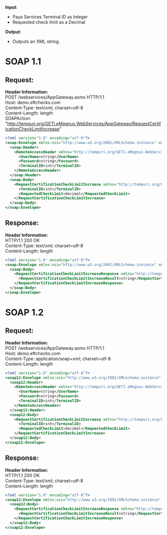 **Input**:
- Paya Services Terminal ID as Integer
- Requested check limit as a Decimal

**Output**:  
- Outputs an XML string.

# SOAP 1.1
## Request:
**Header Information:**  
POST /webservices/AppGateway.asmx HTTP/1.1  
Host: demo.eftchecks.com  
Content-Type: text/xml; charset=utf-8  
Content-Length: length  
SOAPAction: "http://tempuri.org/GETI.eMagnus.WebServices/AppGateway/RequestCertificationCheckLimitIncrease"


```XML
<?xml version="1.0" encoding="utf-8"?>
<soap:Envelope xmlns:xsi="http://www.w3.org/2001/XMLSchema-instance" xmlns:xsd="http://www.w3.org/2001/XMLSchema" xmlns:soap="http://schemas.xmlsoap.org/soap/envelope/">
  <soap:Header>
    <RemoteAccessHeader xmlns="http://tempuri.org/GETI.eMagnus.WebServices/AppGateway">
      <UserName>string</UserName>
      <Password>string</Password>
      <TerminalID>int</TerminalID>
    </RemoteAccessHeader>
  </soap:Header>
  <soap:Body>
    <RequestCertificationCheckLimitIncrease xmlns="http://tempuri.org/GETI.eMagnus.WebServices/AppGateway">
      <TerminalID>int</TerminalID>
      <RequestedCheckLimit>decimal</RequestedCheckLimit>
    </RequestCertificationCheckLimitIncrease>
  </soap:Body>
</soap:Envelope>
```


## Response:
**Header Information:**  
HTTP/1.1 200 OK  
Content-Type: text/xml; charset=utf-8  
Content-Length: length  

```XML
<?xml version="1.0" encoding="utf-8"?>
<soap:Envelope xmlns:xsi="http://www.w3.org/2001/XMLSchema-instance" xmlns:xsd="http://www.w3.org/2001/XMLSchema" xmlns:soap="http://schemas.xmlsoap.org/soap/envelope/">
  <soap:Body>
    <RequestCertificationCheckLimitIncreaseResponse xmlns="http://tempuri.org/GETI.eMagnus.WebServices/AppGateway">
      <RequestCertificationCheckLimitIncreaseResult>string</RequestCertificationCheckLimitIncreaseResult>
    </RequestCertificationCheckLimitIncreaseResponse>
  </soap:Body>
</soap:Envelope>
```

# SOAP 1.2

## Request:
**Header Information:**  
POST /webservices/AppGateway.asmx HTTP/1.1  
Host: demo.eftchecks.com  
Content-Type: application/soap+xml; charset=utf-8  
Content-Length: length  
```XML
<?xml version="1.0" encoding="utf-8"?>
<soap12:Envelope xmlns:xsi="http://www.w3.org/2001/XMLSchema-instance" xmlns:xsd="http://www.w3.org/2001/XMLSchema" xmlns:soap12="http://www.w3.org/2003/05/soap-envelope">
  <soap12:Header>
    <RemoteAccessHeader xmlns="http://tempuri.org/GETI.eMagnus.WebServices/AppGateway">
      <UserName>string</UserName>
      <Password>string</Password>
      <TerminalID>int</TerminalID>
    </RemoteAccessHeader>
  </soap12:Header>
  <soap12:Body>
    <RequestCertificationCheckLimitIncrease xmlns="http://tempuri.org/GETI.eMagnus.WebServices/AppGateway">
      <TerminalID>int</TerminalID>
      <RequestedCheckLimit>decimal</RequestedCheckLimit>
    </RequestCertificationCheckLimitIncrease>
  </soap12:Body>
</soap12:Envelope>
```

## Response:
**Header Information:**  
HTTP/1.1 200 OK  
Content-Type: text/xml; charset=utf-8  
Content-Length: length  

```XML
<?xml version="1.0" encoding="utf-8"?>
<soap12:Envelope xmlns:xsi="http://www.w3.org/2001/XMLSchema-instance" xmlns:xsd="http://www.w3.org/2001/XMLSchema" xmlns:soap12="http://www.w3.org/2003/05/soap-envelope">
  <soap12:Body>
    <RequestCertificationCheckLimitIncreaseResponse xmlns="http://tempuri.org/GETI.eMagnus.WebServices/AppGateway">
      <RequestCertificationCheckLimitIncreaseResult>string</RequestCertificationCheckLimitIncreaseResult>
    </RequestCertificationCheckLimitIncreaseResponse>
  </soap12:Body>
</soap12:Envelope>
```


